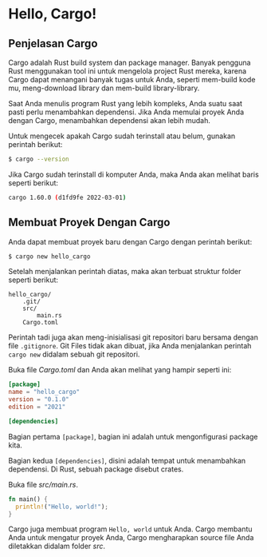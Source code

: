 # Hello, Cargo!

## Penjelasan Cargo

Cargo adalah Rust build system dan package manager. Banyak pengguna Rust menggunakan tool ini untuk mengelola project Rust mereka, karena Cargo dapat menangani banyak tugas untuk Anda, seperti mem-build kode mu, meng-download library dan mem-build library-library.

Saat Anda menulis program Rust yang lebih kompleks, Anda suatu saat pasti perlu menambahkan dependensi. Jika Anda memulai proyek Anda dengan Cargo, menambahkan dependensi akan lebih mudah.

Untuk mengecek apakah Cargo sudah terinstall atau belum, gunakan perintah berikut:

```bash
$ cargo --version
```

Jika Cargo sudah terinstall di komputer Anda, maka Anda akan melihat baris seperti berikut:

```bash
cargo 1.60.0 (d1fd9fe 2022-03-01)
```

## Membuat Proyek Dengan Cargo

Anda dapat membuat proyek baru dengan Cargo dengan perintah berikut:

```bash
$ cargo new hello_cargo
```

Setelah menjalankan perintah diatas, maka akan terbuat struktur folder seperti berikut:

```
hello_cargo/
    .git/
    src/
        main.rs
    Cargo.toml
```

Perintah tadi juga akan meng-inisialisasi git repositori baru bersama dengan file `.gitignore`. Git Files tidak akan dibuat, jika Anda menjalankan perintah `cargo new` didalam sebuah git repositori.

Buka file *Cargo.toml* dan Anda akan melihat yang hampir seperti ini:

```toml
[package]
name = "hello_cargo"
version = "0.1.0"
edition = "2021"

[dependencies]
```

Bagian pertama `[package]`, bagian ini adalah untuk mengonfigurasi package kita.

Bagian kedua `[dependencies]`, disini adalah tempat untuk menambahkan dependensi. Di Rust, sebuah package disebut crates.

Buka file *src/main.rs*.

```rust
fn main() {
  println!("Hello, world!");
}
```

Cargo juga membuat program `Hello, world` untuk Anda. Cargo membantu Anda untuk mengatur proyek Anda, Cargo mengharapkan source file Anda diletakkan didalam folder *src*.
